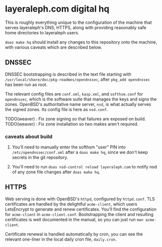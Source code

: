 # layeraleph.com digital hq

This is roughly everything unique to the configuration of the machine
that serves layeraleph's DNS, HTTPS, along with providing reasonably
safe home directories to layeraleph users.


`doas make hq` should install any changes to this repository onto the
machine, with various caveats which are described below.


## DNSSEC

DNSSEC bootstrapping is described in the text file starting with
`/usr/local/share/doc/pkg-readmes/opendnssec`, after `pkg_add
opendnssec` has been run as root.


The relevant config files are `conf.xml`, `kasp.xml`, and `softhsm.conf`
for `opendnssec`, which is the software suite that manages the keys and
signs the zones.  OpenBSD's authoritative name server, `nsd`, is what
actually serves the signed zones. Its config file is here as `nsd.conf`.


TODO(weaver) : Fix zone signing so that failures are exposed on build.
TODO(weaver) : Fix zone installation so two makes aren't required.


### caveats about build
1. You'll need to manually enter the softhsm "user" PIN
into `/etc/opendnssec/conf.xml` after a `doas make hq`, since we don't
keep secrets in the git repository.

1. You'll need to run `doas nsd-control reload layeraleph.com` to notify
nsd of any zone file changes after `doas make hq`.


## HTTPS

Web serving is done with OpenBSD's `httpd`, configured by `httpd.conf`.
TLS certificates are handled by the delightful `acme-client`, which
users LetsEncrypt to generate and renew certificates. You'll find
the configuration for `acme-client` in `acme-client.conf`. Bootstrapping
the client and resulting certificates is well documented in the manual,
so you can just run `man acme-client`.

Certificate renewal is handled automatically by cron, you can see the
relevant one-liner in the local daily cron file, `daily.cron`.
